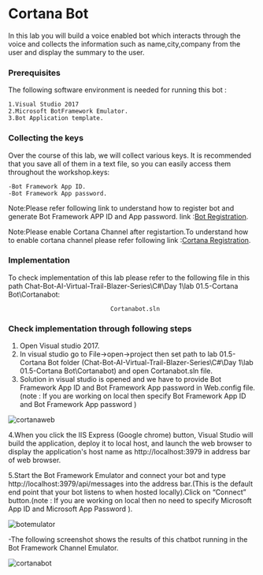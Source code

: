 # Cortana Bot 

In this lab you will build a voice enabled bot which interacts through the voice and collects the information such as name,city,company from the user and display the summary to the user.

### Prerequisites
The following software environment is needed for running this bot :

```
1.Visual Studio 2017
2.Microsoft BotFramework Emulator.
3.Bot Application template.
```

### Collecting the keys

Over the course of this lab, we will collect various keys. It is recommended that you save all of them in a text file, so you can easily access them throughout the workshop.keys:

```
-Bot Framework App ID.
-Bot Framework App password.
```

Note:Please refer following link to understand how to register bot and generate Bot Framework APP ID and App password.  link :[Bot Registration](https://docs.microsoft.com/en-us/azure/bot-service/bot-service-quickstart-registration?view=azure-bot-service-3.0).

Note:Please enable Cortana Channel after registartion.To understand how to enable cortana channel please refer following link :[Cortana Registration](https://docs.microsoft.com/en-us/azure/bot-service/bot-service-channel-connect-cortana?view=azure-bot-service-3.0).
### Implementation

To check implementation of this lab please refer to the following file in this path Chat-Bot-AI-Virtual-Trail-Blazer-Series\C#\Day 1\lab 01.5-Cortana Bot\Cortanabot:

```
                             Cortanabot.sln
```

### Check implementation through following steps

1. Open Visual studio 2017.
2. In visual studio go to File->open->project then set path to lab 01.5-Cortana Bot folder (Chat-Bot-AI-Virtual-Trail-Blazer-Series\C#\Day 1\lab 01.5-Cortana Bot\Cortanabot) and open Cortanabot.sln file.
3. Solution in visual studio is opened and  we have to provide Bot Framework App ID and Bot Framework App password in Web.config file.(note : If you are working on local then specify Bot Framework App ID and Bot Framework App password )
 
![cortanaweb](https://user-images.githubusercontent.com/31923904/40821673-0012afe0-6586-11e8-9547-24819f80b491.png)


4.When you click the IIS Express (Google chrome) button, Visual Studio will build the application, deploy it to local host, and launch the web browser to display the application's host name as http://localhost:3979 in address bar of web browser.

5.Start the Bot Framework Emulator and connect your bot and type http://localhost:3979/api/messages into the address bar.(This is the default end point that your bot listens to when hosted locally).Click on “Connect” button.(note : If you are working on local then no need to specify Microsoft App ID and Microsoft App Password ).

![botemulator](https://user-images.githubusercontent.com/31923904/40710991-b411a8fe-6417-11e8-96e9-7bad98d7a192.png)


  -The following screenshot shows the results of this chatbot running in the Bot Framework Channel Emulator.

![cortanabot](https://user-images.githubusercontent.com/31923904/40821801-8ed51e02-6586-11e8-87b5-e4e0f8530ea3.png)
                                    





